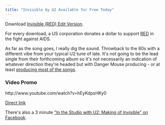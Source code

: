 ```yaml
---
title: "Invisible by U2 Available for Free Today"
---
```

<p>Download <a href="https://itunes.apple.com/ca/album/invisible-red-edit-version/id808571195?uo=4&at=10l4Ki" target="itunes_store">Invisible (RED) Edit Version</a>.</p>
<p>For every download, a US corporation donates a dollar to support <a href="http://www.red.org">RED</a> in the fight against AIDS.</p>
<p>As far as the song goes, I really dig the sound. Throwback to the 80s with a different vibe from your typical U2 tune of late. It's not going to be the lead single from their forthcoming album so it's not necessarily an indication of whatever direction they're headed but with Danger Mouse producing - or at least <a href="http://www.usatoday.com/story/life/music/2014/01/31/a-conversation-with-bono/5036165/">producing most of the songs</a>.</p>
<h3>Video Promo</h3>
<p>http://www.youtube.com/watch?v=hEyKdpsHKy0</p>
<p><a href="http://www.youtube.com/watch?v=hEyKdpsHKy0">Direct link</a></p>
<p>There's also a 3 minute <a href="https://www.facebook.com/photo.php?v=10152956815051686">"In the Studio with U2: Making of Invisible" on Facebook</a>.</p>
